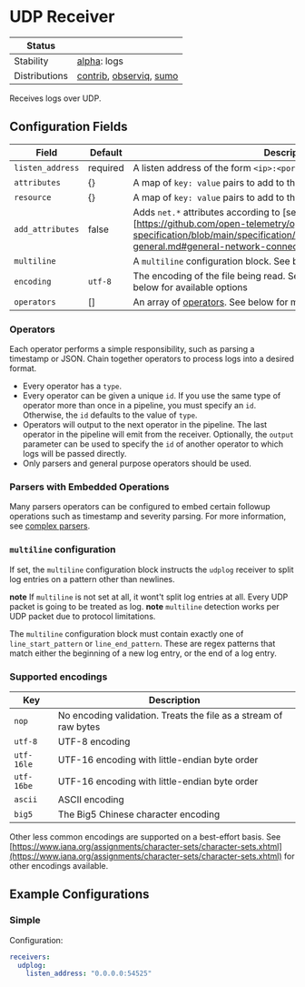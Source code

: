 # UDP Receiver

<!-- status autogenerated section -->
| Status        |           |
| ------------- |-----------|
| Stability     | [alpha]: logs   |
| Distributions | [contrib], [observiq], [sumo] |

[alpha]: https://github.com/open-telemetry/opentelemetry-collector#alpha
[contrib]: https://github.com/open-telemetry/opentelemetry-collector-releases/tree/main/distributions/otelcol-contrib
[observiq]: https://github.com/observIQ/observiq-otel-collector
[sumo]: https://github.com/SumoLogic/sumologic-otel-collector
<!-- end autogenerated section -->

Receives logs over UDP.

## Configuration Fields

| Field             | Default          | Description                                                                                                        |
| ---               | ---              | ---                                                                                                                |
| `listen_address`  | required         | A listen address of the form `<ip>:<port>`                                                                         |
| `attributes`      | {}               | A map of `key: value` pairs to add to the entry's attributes                                                       |
| `resource`        | {}               | A map of `key: value` pairs to add to the entry's resource                                                         |
| `add_attributes`  | false            | Adds `net.*` attributes according to [semantic convention][https://github.com/open-telemetry/opentelemetry-specification/blob/main/specification/trace/semantic_conventions/span-general.md#general-network-connection-attributes] |
| `multiline`       |                  | A `multiline` configuration block. See below for details                                                           |
| `encoding`        | `utf-8`          | The encoding of the file being read. See the list of supported encodings below for available options               |
| `operators`       | []               | An array of [operators](../../pkg/stanza/docs/operators/README.md#what-operators-are-available). See below for more details |

### Operators

Each operator performs a simple responsibility, such as parsing a timestamp or JSON. Chain together operators to process logs into a desired format.

- Every operator has a `type`.
- Every operator can be given a unique `id`. If you use the same type of operator more than once in a pipeline, you must specify an `id`. Otherwise, the `id` defaults to the value of `type`.
- Operators will output to the next operator in the pipeline. The last operator in the pipeline will emit from the receiver. Optionally, the `output` parameter can be used to specify the `id` of another operator to which logs will be passed directly.
- Only parsers and general purpose operators should be used.

### Parsers with Embedded Operations

Many parsers operators can be configured to embed certain followup operations such as timestamp and severity parsing. For more information, see [complex parsers](../../pkg/stanza/docs/types/parsers.md#complex-parsers).

### `multiline` configuration

If set, the `multiline` configuration block instructs the `udplog` receiver to split log entries on a pattern other than newlines.

**note** If `multiline` is not set at all, it wont't split log entries at all. Every UDP packet is going to be treated as log.
**note** `multiline` detection works per UDP packet due to protocol limitations.

The `multiline` configuration block must contain exactly one of `line_start_pattern` or `line_end_pattern`. These are regex patterns that
match either the beginning of a new log entry, or the end of a log entry.

### Supported encodings

| Key        | Description
| ---        | ---                                                              |
| `nop`      | No encoding validation. Treats the file as a stream of raw bytes |
| `utf-8`    | UTF-8 encoding                                                   |
| `utf-16le` | UTF-16 encoding with little-endian byte order                    |
| `utf-16be` | UTF-16 encoding with little-endian byte order                    |
| `ascii`    | ASCII encoding                                                   |
| `big5`     | The Big5 Chinese character encoding                              |

Other less common encodings are supported on a best-effort basis.
See [https://www.iana.org/assignments/character-sets/character-sets.xhtml](https://www.iana.org/assignments/character-sets/character-sets.xhtml)
for other encodings available.

## Example Configurations

### Simple

Configuration:

```yaml
receivers:
  udplog:
    listen_address: "0.0.0.0:54525"
```

